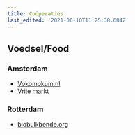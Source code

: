 ```yaml
---
title: Coöperaties
last_edited: '2021-06-10T11:25:38.684Z'
---
```


## Voedsel/Food
### Amsterdam

* [Vokomokum.nl](http://www.vokomokum.nl/about-us/)
* [Vrije markt](https://vrijemarkt.org/)

### Rotterdam

* [biobulkbende.org](https://biobulkbende.org/)
